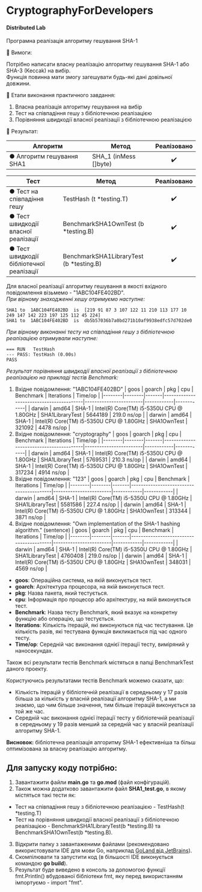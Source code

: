 # CryptographyForDevelopers
#### Distributed Lab

Програмна реалізація алгоритму гешування SHA-1

:small_blue_diamond: Вимоги:

Потрібно написати власну реалізацію алгоритму гешування SHA-1 або SHA-3 (Keccak) на вибір. <br>
Функція повинна мати змогу загешувати будь-які дані довільної довжини.

:small_blue_diamond: Етапи виконання практичного завдання:

1. Власна реалізація алгоритму гешування на вибір
2. Тест на співпадіння гешу з бібліотечною реалізацією
3. Порівняння швидкодії власної реалізації з бібліотечною реалізацією

:small_blue_diamond: Результат:

| Алгоритм                  | Метод                       |  Реалізовано  |
|---------------------------|-----------------------------|:-------------:|
| ● Алгоритм гешування SHA1 | SHA_1 (inMess []byte)      |:heavy_check_mark:|

| Тест                                     | Метод                                   |   Реалізовано    |
|------------------------------------------|-----------------------------------------|:----------------:|
| ● Тест на співпадіння гешу               | TestHash (t *testing.T)                 |:heavy_check_mark:|
| ● Тест швидкодії власної реалізації      | BenchmarkSHA1OwnTest (b *testing.B)     |:heavy_check_mark:|
| ● Тест швидкодії бібліотечної реалізації | BenchmarkSHA1LibraryTest (b *testing.B) |:heavy_check_mark:|

Для власної реалізації алгоритму гешування в якості вхідного повідомлення візьмемо - "1ABC104FE402BD". <br>
_При вірному знаходженні хешу отримуємо наступне:_ <br>
```
SHA1 to  1ABC104FE402BD  is  [219 91 87 3 107 122 11 210 113 177 10 249 147 142 223 197 125 112 45 224]
SHA1 to  1ABC104FE402BD  is  db5b57036b7a0bd271b10af9938edfc57d702de0
```

_При вірному виконанні тесту на співпадіння гешу з бібліотечною реалізацією отримували наступне:_ <br>
```
=== RUN   TestHash
--- PASS: TestHash (0.00s)
PASS
```

_Результат порівняння швидкодії власної реалізації з бібліотечною реалізацією на прикладі тестів Benchmark:_ <br>
1. Вхідне повідомлення: "1ABC104FE402BD"
   | goos   | goarch | pkg   | cpu                                     | Benchmark              | Iterations | Time/op    |
   |--------|--------|-------|-----------------------------------------|------------------------|------------|------------|
   | darwin | amd64  | SHA-1 | Intel(R) Core(TM) i5-5350U CPU @ 1.80GHz | SHA1LibraryTest        | 5644189    | 219.0 ns/op |
   | darwin | amd64  | SHA-1 | Intel(R) Core(TM) i5-5350U CPU @ 1.80GHz | SHA1OwnTest            | 321092     | 4478 ns/op  |
2. Вхідне повідомлення: "cryptography"
   | goos   | goarch | pkg   | cpu                                     | Benchmark              | Iterations | Time/op    |
   |--------|--------|-------|-----------------------------------------|------------------------|------------|------------|
   | darwin | amd64  | SHA-1 | Intel(R) Core(TM) i5-5350U CPU @ 1.80GHz | SHA1LibraryTest        | 5769531    | 210.3 ns/op |
   | darwin | amd64  | SHA-1 | Intel(R) Core(TM) i5-5350U CPU @ 1.80GHz | SHA1OwnTest            | 317234     | 4914 ns/op  |
3. Вхідне повідомлення: "123"
   | goos   | goarch | pkg   | cpu                                     | Benchmark              | Iterations | Time/op    |
   |--------|--------|-------|-----------------------------------------|------------------------|------------|------------|
   | darwin | amd64  | SHA-1 | Intel(R) Core(TM) i5-5350U CPU @ 1.80GHz | SHA1LibraryTest        | 5581586    | 227.4 ns/op |
   | darwin | amd64  | SHA-1 | Intel(R) Core(TM) i5-5350U CPU @ 1.80GHz | SHA1OwnTest            | 313344     | 3871 ns/op  |
4. Вхідне повідомлення: "Own implementation of the SHA-1 hashing algorithm." (sentence)
   | goos   | goarch | pkg   | cpu                                     | Benchmark              | Iterations | Time/op    |
   |--------|--------|-------|-----------------------------------------|------------------------|------------|------------|
   | darwin | amd64  | SHA-1 | Intel(R) Core(TM) i5-5350U CPU @ 1.80GHz | SHA1LibraryTest        | 4760408    | 219.0 ns/op |
   | darwin | amd64  | SHA-1 | Intel(R) Core(TM) i5-5350U CPU @ 1.80GHz | SHA1OwnTest            | 348031     | 4569 ns/op  |

- **goos**: Операційна система, на якій виконується тест.
- **goarch**: Архітектура процесора, на якій виконується тест.
- **pkg**: Назва пакета, який тестується.
- **cpu**: Інформація про процесор або архітектуру, на якій виконується тест.
- **Benchmark**: Назва тесту Benchmark, який вказує на конкретну функцію або операцію, що тестується.
- **Iterations**: Кількість ітерацій, які виконуються під час тестування. Це кількість разів, які тестувана функція викликається під час одного тесту.
- **Time/op**: Середній час виконання однієї ітерації тесту, виміряний у наносекундах.

Також всі результати тестів Benchmark містяться в папці BenchmarkTest даного проекту.

Користуючись результатами тестів Benchmark можемо сказати, що:
- Кількість ітерацій у бібліотечній реалізації в середньому у 17 разів більша за кількість у власній реалізації алгоритму SHA-1, а ми знаємо, що чим більше значення, тим більше ітерацій виконується за той же час.
- Середній час виконання однієї ітерації тесту у бібліотечній реалізації в середньому у 19 разів менший за середній час у власній реалізації алгоритму SHA-1.

**Висновок:** бібліотечна реалізація алгоритму SHA-1 ефективніша та більш оптимізована за власну реалізацію алгоритму.

Для запуску коду потрібно:
-
1. Завантажити файли **main.go** та **go.mod** (файл конфігурацій).
2. Також можна додатково завантажити файл **SHA1_test.go**, в якому містяться такі тести як:
- Тест на співпадіння гешу з бібліотечною реалізацією - TestHash(t *testing.T)
- Тест на порівняння швидкодії власної реалізації з бібліотечною реалізацією - BenchmarkSHA1LibraryTest(b *testing.B) та BenchmarkSHA1OwnTest(b *testing.B).
3. Відкрити папку з завантаженими файлами (рекомендовано використовувати IDE для мови Go, наприклад [GoLand від JetBrains](https://www.jetbrains.com/go/)).
4. Cкомпілювати та запустити код (в більшості IDE виконується командою **go build**).
5. Результат буде виведено в консоль за допомогою функції fmt.Println() вбудованої бібліотеки fmt, яку перед використанням імпортуємо - import "fmt".
